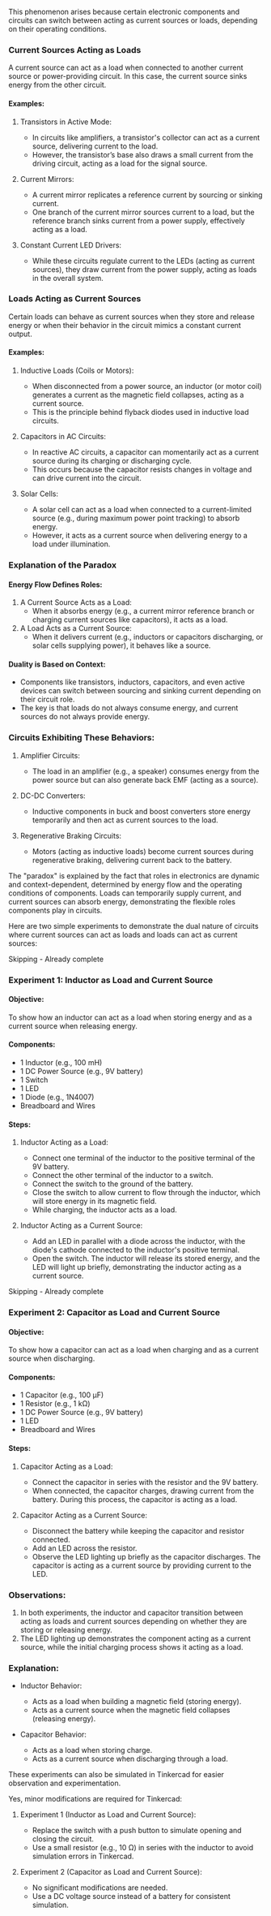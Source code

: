 This phenomenon arises because certain electronic components and circuits can switch between acting as current sources or loads, depending on their operating conditions.

### Current Sources Acting as Loads

A current source can act as a load when connected to another current source or power-providing circuit. In this case, the current source sinks energy from the other circuit.

#### Examples:

1. Transistors in Active Mode:
   - In circuits like amplifiers, a transistor's collector can act as a current source, delivering current to the load.
   - However, the transistor’s base also draws a small current from the driving circuit, acting as a load for the signal source.

2. Current Mirrors:
   - A current mirror replicates a reference current by sourcing or sinking current.
   - One branch of the current mirror sources current to a load, but the reference branch sinks current from a power supply, effectively acting as a load.

3. Constant Current LED Drivers:
   - While these circuits regulate current to the LEDs (acting as current sources), they draw current from the power supply, acting as loads in the overall system.

### Loads Acting as Current Sources

Certain loads can behave as current sources when they store and release energy or when their behavior in the circuit mimics a constant current output.

#### Examples:

1. Inductive Loads (Coils or Motors):
   - When disconnected from a power source, an inductor (or motor coil) generates a current as the magnetic field collapses, acting as a current source.
   - This is the principle behind flyback diodes used in inductive load circuits.

2. Capacitors in AC Circuits:
   - In reactive AC circuits, a capacitor can momentarily act as a current source during its charging or discharging cycle.
   - This occurs because the capacitor resists changes in voltage and can drive current into the circuit.

3. Solar Cells:
   - A solar cell can act as a load when connected to a current-limited source (e.g., during maximum power point tracking) to absorb energy.
   - However, it acts as a current source when delivering energy to a load under illumination.

### Explanation of the Paradox

#### Energy Flow Defines Roles:

1. A Current Source Acts as a Load:
   - When it absorbs energy (e.g., a current mirror reference branch or charging current sources like capacitors), it acts as a load.
2. A Load Acts as a Current Source:
   - When it delivers current (e.g., inductors or capacitors discharging, or solar cells supplying power), it behaves like a source.

#### Duality is Based on Context:

- Components like transistors, inductors, capacitors, and even active devices can switch between sourcing and sinking current depending on their circuit role.
- The key is that loads do not always consume energy, and current sources do not always provide energy.

### Circuits Exhibiting These Behaviors:

1. Amplifier Circuits:
   - The load in an amplifier (e.g., a speaker) consumes energy from the power source but can also generate back EMF (acting as a source).

2. DC-DC Converters:
   - Inductive components in buck and boost converters store energy temporarily and then act as current sources to the load.

3. Regenerative Braking Circuits:
   - Motors (acting as inductive loads) become current sources during regenerative braking, delivering current back to the battery.

The "paradox" is explained by the fact that roles in electronics are dynamic and context-dependent, determined by energy flow and the operating conditions of components. Loads can temporarily supply current, and current sources can absorb energy, demonstrating the flexible roles components play in circuits.

Here are two simple experiments to demonstrate the dual nature of circuits where current sources can act as loads and loads can act as current sources:

Skipping - Already complete

### Experiment 1: Inductor as Load and Current Source

#### Objective:

To show how an inductor can act as a load when storing energy and as a current source when releasing energy.

#### Components:

- 1 Inductor (e.g., 100 mH)
- 1 DC Power Source (e.g., 9V battery)
- 1 Switch
- 1 LED
- 1 Diode (e.g., 1N4007)
- Breadboard and Wires

#### Steps:

1. Inductor Acting as a Load:

   - Connect one terminal of the inductor to the positive terminal of the 9V battery.
   - Connect the other terminal of the inductor to a switch.
   - Connect the switch to the ground of the battery.
   - Close the switch to allow current to flow through the inductor, which will store energy in its magnetic field.
   - While charging, the inductor acts as a load.

2. Inductor Acting as a Current Source:

   - Add an LED in parallel with a diode across the inductor, with the diode's cathode connected to the inductor's positive terminal.
   - Open the switch. The inductor will release its stored energy, and the LED will light up briefly, demonstrating the inductor acting as a current source.

Skipping - Already complete

### Experiment 2: Capacitor as Load and Current Source

#### Objective:

To show how a capacitor can act as a load when charging and as a current source when discharging.

#### Components:

- 1 Capacitor (e.g., 100 μF)
- 1 Resistor (e.g., 1 kΩ)
- 1 DC Power Source (e.g., 9V battery)
- 1 LED
- Breadboard and Wires

#### Steps:

1. Capacitor Acting as a Load:

   - Connect the capacitor in series with the resistor and the 9V battery.
   - When connected, the capacitor charges, drawing current from the battery. During this process, the capacitor is acting as a load.

2. Capacitor Acting as a Current Source:

   - Disconnect the battery while keeping the capacitor and resistor connected.
   - Add an LED across the resistor.
   - Observe the LED lighting up briefly as the capacitor discharges. The capacitor is acting as a current source by providing current to the LED.

### Observations:

1. In both experiments, the inductor and capacitor transition between acting as loads and current sources depending on whether they are storing or releasing energy.
2. The LED lighting up demonstrates the component acting as a current source, while the initial charging process shows it acting as a load.

### Explanation:

- Inductor Behavior:
  - Acts as a load when building a magnetic field (storing energy).
  - Acts as a current source when the magnetic field collapses (releasing energy).

- Capacitor Behavior:
  - Acts as a load when storing charge.
  - Acts as a current source when discharging through a load.

These experiments can also be simulated in Tinkercad for easier observation and experimentation.

Yes, minor modifications are required for Tinkercad:

1. Experiment 1 (Inductor as Load and Current Source):
   - Replace the switch with a push button to simulate opening and closing the circuit.
   - Use a small resistor (e.g., 10 Ω) in series with the inductor to avoid simulation errors in Tinkercad.

2. Experiment 2 (Capacitor as Load and Current Source):
   - No significant modifications are needed.
   - Use a DC voltage source instead of a battery for consistent simulation.
